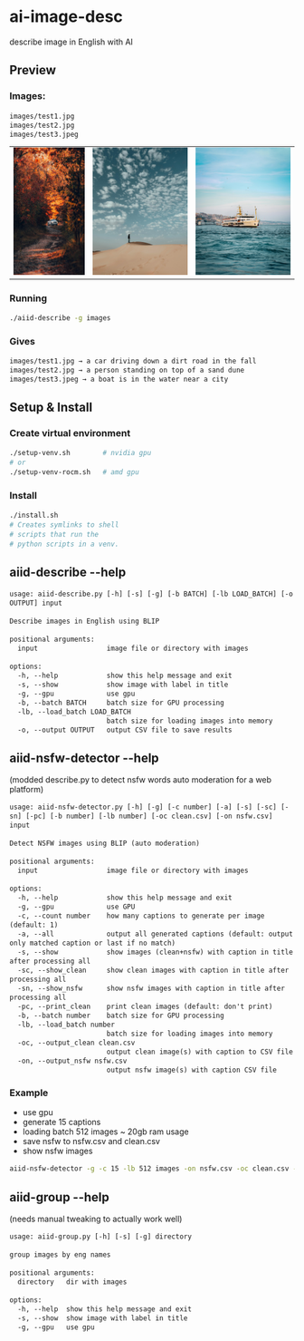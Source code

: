 # ai-image-desc
describe image in English with AI 

## Preview

### Images:
```
images/test1.jpg
images/test2.jpg
images/test3.jpeg
```

<table>
    <tr>
        <td><img src="images/test1.jpg" width="150" height="225"/></td>
        <td><img src="images/test2.jpg" width="200" height="225"/></td>
        <td><img src="images/test3.jpeg" width="200" height="225"/></td>
    </tr>
</table>

### Running
```sh
./aiid-describe -g images
```

### Gives
```
images/test1.jpg → a car driving down a dirt road in the fall
images/test2.jpg → a person standing on top of a sand dune
images/test3.jpeg → a boat is in the water near a city
```


## Setup & Install
### Create virtual environment
```sh
./setup-venv.sh        # nvidia gpu
# or
./setup-venv-rocm.sh   # amd gpu
```

### Install
```sh
./install.sh
# Creates symlinks to shell
# scripts that run the
# python scripts in a venv.
```

## aiid-describe --help
```console
usage: aiid-describe.py [-h] [-s] [-g] [-b BATCH] [-lb LOAD_BATCH] [-o OUTPUT] input

Describe images in English using BLIP

positional arguments:
  input                 image file or directory with images

options:
  -h, --help            show this help message and exit
  -s, --show            show image with label in title
  -g, --gpu             use gpu
  -b, --batch BATCH     batch size for GPU processing
  -lb, --load_batch LOAD_BATCH
                        batch size for loading images into memory
  -o, --output OUTPUT   output CSV file to save results
```

## aiid-nsfw-detector --help
(modded describe.py to detect nsfw words auto moderation for a web platform)
```console
usage: aiid-nsfw-detector.py [-h] [-g] [-c number] [-a] [-s] [-sc] [-sn] [-pc] [-b number] [-lb number] [-oc clean.csv] [-on nsfw.csv] input

Detect NSFW images using BLIP (auto moderation)

positional arguments:
  input                 image file or directory with images

options:
  -h, --help            show this help message and exit
  -g, --gpu             use GPU
  -c, --count number    how many captions to generate per image (default: 1)
  -a, --all             output all generated captions (default: output only matched caption or last if no match)
  -s, --show            show images (clean+nsfw) with caption in title after processing all
  -sc, --show_clean     show clean images with caption in title after processing all
  -sn, --show_nsfw      show nsfw images with caption in title after processing all
  -pc, --print_clean    print clean images (default: don't print)
  -b, --batch number    batch size for GPU processing
  -lb, --load_batch number
                        batch size for loading images into memory
  -oc, --output_clean clean.csv
                        output clean image(s) with caption to CSV file
  -on, --output_nsfw nsfw.csv
                        output nsfw image(s) with caption CSV file
```
### Example
- use gpu
- generate 15 captions
- loading batch 512 images ~ 20gb ram usage
- save nsfw to nsfw.csv and clean.csv
- show nsfw images
```sh
aiid-nsfw-detector -g -c 15 -lb 512 images -on nsfw.csv -oc clean.csv -sn
```


## aiid-group --help
(needs manual tweaking to actually work well)
```console
usage: aiid-group.py [-h] [-s] [-g] directory

group images by eng names

positional arguments:
  directory   dir with images

options:
  -h, --help  show this help message and exit
  -s, --show  show image with label in title
  -g, --gpu   use gpu
```
